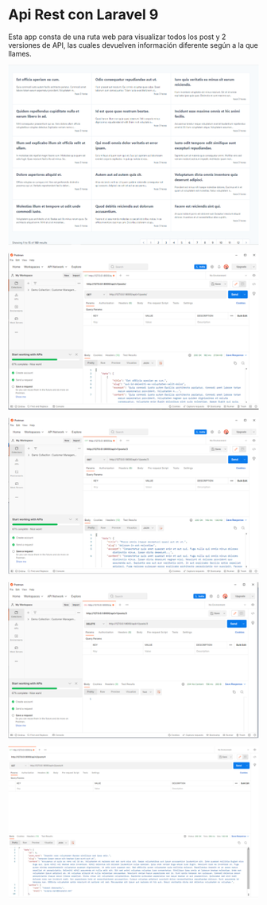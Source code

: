 <h1>Api Rest con Laravel 9</h1>

<p>Esta app consta de una ruta web para visualizar todos los post y 2 versiones de API, las cuales devuelven información diferente según a la que llames.</p>

<p><img src="https://github.com/hnevado/API-Rest-Laravel-9/blob/master/public/img/screen1.png"></p>
<p><img src="https://github.com/hnevado/API-Rest-Laravel-9/blob/master/public/img/screen2.png"></p>
<p><img src="https://github.com/hnevado/API-Rest-Laravel-9/blob/master/public/img/screen3.png"></p>
<p><img src="https://github.com/hnevado/API-Rest-Laravel-9/blob/master/public/img/screen4.png"></p>
<p><img src="https://github.com/hnevado/API-Rest-Laravel-9/blob/master/public/img/screen5.png"></p>
